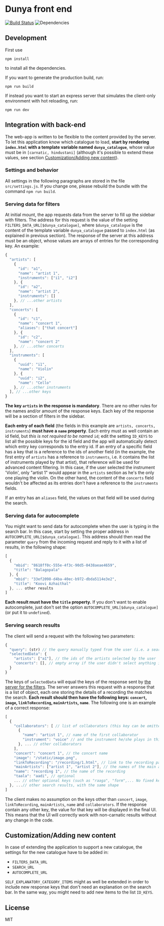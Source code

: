 # Dunya front end

[![Build Status](https://travis-ci.org/giuband/dunya-frontend.svg?branch=master)](https://travis-ci.org/giuband/dunya-frontend)
![Dependencies](https://david-dm.org/giuband/dunya-frontend.svg)

## Development
First use
```
npm install
```
to install all the dependencies.

If you want to generate the production build, run:
```
npm run build
```

If instead you want to start an express server that simulates the client-only environment with hot reloading, run:
```
npm run dev
```


## Integration with back-end
The web-app is written to be flexible to the content provided by the server. To let this application know which catalogue to load, **start by rendering `index.html` with a template variable named `dunya_catalogue`**, whose value must be in `[carnatic, hindustani]` (although it's possible to extend these values, see section [Customization/Adding new content](#customizationadding-new-content)).

### Settings and behavior
All settings in the following paragraphs are stored in the file `src/settings.js`. If you change one, please rebuild the bundle with the command `npm run build`.

### Serving data for filters
At initial mount, the app requests data from the server to fill up the sidebar with filters. The address for this request is the value of the setting `FILTERS_DATA_URL[$dunya_catalogue]`, where `$dunya_catalogue` is the content of the template variable `dunya_catalogue` passed to `index.html` (as explained in previous section). The response of the server at this address must be an object, whose values are arrays of entries for the corresponding key. An example:
```javascript
{
  "artists": [
    {
      "id": "a1",
      "name": "artist 1",
      "instruments": ["i1", "i2"]
    }, {
      "id": "a2",
      "name": "artist 2",
      "instruments": []
    }, // ...other artists
  ],
  "concerts": [
    {
      "id": "c1",
      "name": "concert 1",
      "aliases": ["that concert"]
    }, {
      "id": "c2",
      "name": "concert 2"
    }, // ...other concerts
  ],
  "instruments": [
    {
      "uuid": "i1",
      "name": "Violin"
    }, {
      "uuid": "i2",
      "name": "Cello"
    }, // ...other instruments
  ], // ...other keys
}
```
**The key `artists` in the response is mandatory**. There are no other rules for the names and/or amount of the response keys. Each key of the response will be a section of filters in the sidebar.

**Each entry of each field** (the fields in this example are `artists, concerts, instruments`) **must have a `name` property**.
Each entry must as well contain an id field, but *this is not required to be named* `id`; edit the setting `ID_KEYS` to list all the possible keys for the id field and the app will automatically detect which entry key corresponds to the entry id. If an entry of a specific field has a key that is a reference to the ids of another field (in the example, the first entry of `artists` has a reference to `instruments`, i.e. it contains the list of instruments played by that artist), that reference will be used for advanced content filtering. In this case, if the user selected the instrument 'Violin', only "artist 1" would appear in the `artists` section as he's the only one playing the violin. On the other hand, the content of the `concerts` field wouldn't be affected as its entries don't have a reference to the `instruments` fields.

If an entry has an `aliases` field, the values on that field will be used during the search.

### Serving data for autocomplete
You might want to send data for autocomplete when the user is typing in the search bar. In this case, start by setting the proper address in `AUTOCOMPLETE_URL[$dunya_catalogue]`. This address should then read the parameter `query` from the incoming request and reply to it with a list of results, in the following shape:
```javascript
[
  {
    "mbid": "8618ff0c-555e-4f3c-90d5-0438aeae4659",
    "title": "Balagopala"
  }, {
    "mbid": "33ef2098-d4ba-40ec-b972-dbda5114e3e2",
    "title": "Koovi Azhaithal"
  }, ... other results
]
```
**Each result must have the `title` property.**
If you don't want to enable autocomplete, just don't set the option `AUTOCOMPLETE_URL[$dunya_catalogue]` (or put it to `undefined`).

### Serving search results
The client will send a request with the following two parameters:
```javascript
{
  "query": (str) // the query manually typed from the user (i.e. a searched recording)
  "selectedData": {
    "artists": ["a1"], // the ids of the artists selected by the user
    "concerts": [], // empty array if the user didn't select anything in this category
  }
}
```
The keys of `selectedData` will equal the keys of the response sent by [the server for the filters](#serving-data-for-filters).
The server answers this request with a response that is a list of object, each one storing the details of a recording the matches the search. **Each result should then have the following keys: `concert`, `image`, `linkToRecording`, `mainArtists`, `name`**.
The following one is an example of a correct response:
```javascript
[
  {
    "collaborators": [ // list of collaborators (this key can be omitted if no collaborators are available)
      {
        "name": "artist 1", // name of the first collaborator
        "instrument": "voice" // and the instrument he/she plays in this recording
      }, ... // other collaborators
    ],
    "concert": "concert 1", // the concert name
    "image": "/static/image.png",
    "linkToRecording": "/recording/1.html", // link to the recording page
    "mainArtists": ["artist 1", "artist 2"], // the names of the main artists of the recording
    "name": "recording 1", // the name of the recording
    "taala": "aadi", // optional
    ... // other optional keys (such as "raaga", "form",... No fixed key names here, use what you want!)
  }, ...// other search results, with the same shape
]
```
The client makes no assumption on the keys other than `concert`, `image`, `linkToRecording`, `mainArtists`, `name` and `collaborators`. If the response contain any other key, the value for that key will be displayed in the final UI. This means that the UI will correctly work with non-carnatic results without any change in the code.


## Customization/Adding new content
In case of extending the application to support a new catalogue, the settings for the new catalogue have to be added in:
- `FILTERS_DATA_URL`
- `SEARCH_URL`
- `AUTOCOMPLETE_URL`

`SELF_EXPLANATORY_CATEGORY_ITEMS` might as well be extended in order to include new response keys that don't need an explanation on the search bar. In the same way, you might need to add new items to the list `ID_KEYS`.

## License
MIT
